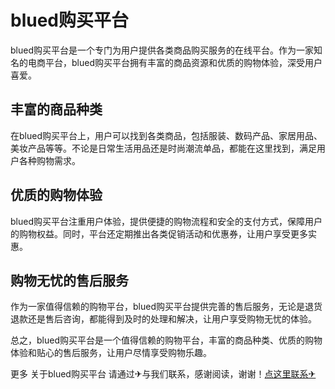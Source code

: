 # blued购买平台

blued购买平台是一个专门为用户提供各类商品购买服务的在线平台。作为一家知名的电商平台，blued购买平台拥有丰富的商品资源和优质的购物体验，深受用户喜爱。

## 丰富的商品种类

在blued购买平台上，用户可以找到各类商品，包括服装、数码产品、家居用品、美妆产品等等。不论是日常生活用品还是时尚潮流单品，都能在这里找到，满足用户各种购物需求。

## 优质的购物体验

blued购买平台注重用户体验，提供便捷的购物流程和安全的支付方式，保障用户的购物权益。同时，平台还定期推出各类促销活动和优惠券，让用户享受更多实惠。

## 购物无忧的售后服务

作为一家值得信赖的购物平台，blued购买平台提供完善的售后服务，无论是退货退款还是售后咨询，都能得到及时的处理和解决，让用户享受购物无忧的体验。

总之，blued购买平台是一个值得信赖的购物平台，丰富的商品种类、优质的购物体验和贴心的售后服务，让用户尽情享受购物乐趣。

更多 关于blued购买平台 请通过✈与我们联系，感谢阅读，谢谢！[点这里联系✈](https://ads.k02.cc)